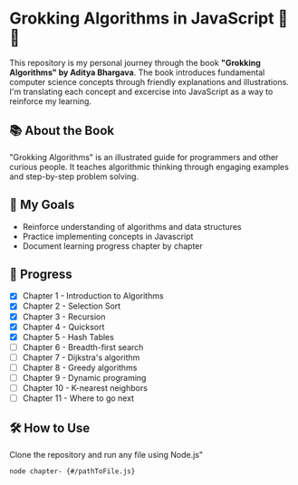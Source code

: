 # Grokking Algorithms in JavaScript 🧠✨

This repository is my personal journey through the book **"Grokking Algorithms" by Aditya Bhargava**. The book introduces fundamental computer science concepts through friendly explanations and illustrations. I'm translating each concept and excercise into JavaScript as a way to reinforce my learning.

## 📚 About the Book

"Grokking Algorithms" is an illustrated guide for programmers and other curious people. It teaches algorithmic thinking through engaging examples and step-by-step problem solving.

## 🚀 My Goals

- Reinforce understanding of algorithms and data structures
- Practice implementing concepts in Javascript
- Document learning progress chapter by chapter

## 📖 Progress

- [x] Chapter 1 - Introduction to Algorithms
- [x] Chapter 2 - Selection Sort
- [x] Chapter 3 - Recursion
- [x] Chapter 4 - Quicksort
- [x] Chapter 5 - Hash Tables
- [ ] Chapter 6 - Breadth-first search
- [ ] Chapter 7 - Dijkstra's algorithm
- [ ] Chapter 8 - Greedy algorithms
- [ ] Chapter 9 - Dynamic programing
- [ ] Chapter 10 - K-nearest neighbors
- [ ] Chapter 11 - Where to go next

## 🛠️ How to Use

Clone the repository and run any file using Node.js"

```bash
node chapter- {#/pathToFile.js}